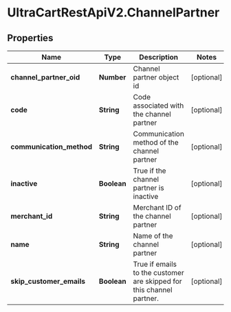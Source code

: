 # UltraCartRestApiV2.ChannelPartner

## Properties
Name | Type | Description | Notes
------------ | ------------- | ------------- | -------------
**channel_partner_oid** | **Number** | Channel partner object id | [optional] 
**code** | **String** | Code associated with the channel partner | [optional] 
**communication_method** | **String** | Communication method of the channel partner | [optional] 
**inactive** | **Boolean** | True if the channel partner is inactive | [optional] 
**merchant_id** | **String** | Merchant ID of the channel partner | [optional] 
**name** | **String** | Name of the channel partner | [optional] 
**skip_customer_emails** | **Boolean** | True if emails to the customer are skipped for this channel partner. | [optional] 


